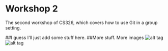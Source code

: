 # Workshop 2

The second workshop of CS326, which covers how to use Git in a group setting.

##I guess I'll just add some stuff here.
##More stuff. More images
![alt tag](https://i.imgur.com/xVtN37y.jpg)
![alt tag](https://i.imgur.com/JgtAo12.jpg)
